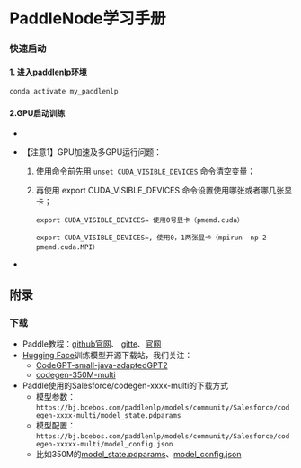 # PaddleNode学习手册

### 快速启动

#### 1. 进入paddlenlp环境

```powershell
conda activate my_paddlenlp
```

#### 2.GPU启动训练

- 

- 【注意1】GPU加速及多GPU运行问题：

  1. 使用命令前先用 `unset CUDA_VISIBLE_DEVICES` 命令清空变量；

  2. 再使用 export CUDA_VISIBLE_DEVICES 命令设置使用哪张或者哪几张显卡；

     ```
     export CUDA_VISIBLE_DEVICES= 使用0号显卡（pmemd.cuda）
     
     export CUDA_VISIBLE_DEVICES=, 使用0，1两张显卡（mpirun -np 2 pmemd.cuda.MPI）
     ```

-  



## 附录

### 下载

- Paddle教程：[github官网](https://github.com/PaddlePaddle/PaddleNLP)、 [gitte](https://gitee.com/paddlepaddle/PaddleNLP?_from=gitee_search)、[官网](https://aistudio.baidu.com/aistudio/projectdetail/4903719)
- [Hugging Face](https://huggingface.co/)训练模型开源下载站，我们关注：
  - [CodeGPT-small-java-adaptedGPT2](https://huggingface.co/microsoft/CodeGPT-small-java-adaptedGPT2/tree/main)
  - [codegen-350M-multi](https://huggingface.co/Salesforce/codegen-350M-multi)
- Paddle使用的Salesforce/codegen-xxxx-multi的下载方式
  - 模型参数：`https://bj.bcebos.com/paddlenlp/models/community/Salesforce/codegen-xxxx-multi/model_state.pdparams`
  - 模型配置：`https://bj.bcebos.com/paddlenlp/models/community/Salesforce/codegen-xxxxx-multi/model_config.json`
  - 比如350M的[model_state.pdparams](https://bj.bcebos.com/paddlenlp/models/community/Salesforce/codegen-350M-multi/model_state.pdparams)、[model_config.json](https://bj.bcebos.com/paddlenlp/models/community/Salesforce/codegen-350M-multi/model_config.json)